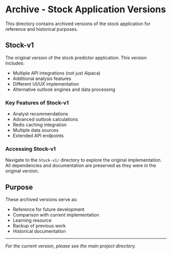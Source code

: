 # Archive - Stock Application Versions

This directory contains archived versions of the stock application for reference and historical purposes.

## Stock-v1

The original version of the stock predictor application. This version includes:

- Multiple API integrations (not just Alpaca)
- Additional analysis features
- Different UI/UX implementation
- Alternative outlook engines and data processing

### Key Features of Stock-v1
- Analyst recommendations
- Advanced outlook calculations
- Redis caching integration
- Multiple data sources
- Extended API endpoints

### Accessing Stock-v1
Navigate to the `Stock-v1/` directory to explore the original implementation. All dependencies and documentation are preserved as they were in the original version.

## Purpose

These archived versions serve as:
- Reference for future development
- Comparison with current implementation
- Learning resource
- Backup of previous work
- Historical documentation

---

*For the current version, please see the main project directory.*